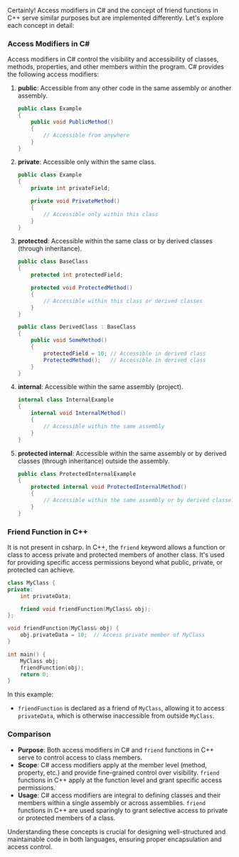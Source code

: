 Certainly! Access modifiers in C# and the concept of friend functions in C++ serve similar purposes but are implemented differently. Let's explore each concept in detail:

### Access Modifiers in C#

Access modifiers in C# control the visibility and accessibility of classes, methods, properties, and other members within the program. C# provides the following access modifiers:

1. **public**: Accessible from any other code in the same assembly or another assembly.
   
   ```csharp
   public class Example
   {
       public void PublicMethod()
       {
           // Accessible from anywhere
       }
   }
   ```

2. **private**: Accessible only within the same class.
   
   ```csharp
   public class Example
   {
       private int privateField;

       private void PrivateMethod()
       {
           // Accessible only within this class
       }
   }
   ```

3. **protected**: Accessible within the same class or by derived classes (through inheritance).

   ```csharp
   public class BaseClass
   {
       protected int protectedField;

       protected void ProtectedMethod()
       {
           // Accessible within this class or derived classes
       }
   }

   public class DerivedClass : BaseClass
   {
       public void SomeMethod()
       {
           protectedField = 10; // Accessible in derived class
           ProtectedMethod();   // Accessible in derived class
       }
   }
   ```

4. **internal**: Accessible within the same assembly (project).

   ```csharp
   internal class InternalExample
   {
       internal void InternalMethod()
       {
           // Accessible within the same assembly
       }
   }
   ```

5. **protected internal**: Accessible within the same assembly or by derived classes (through inheritance) outside the assembly.

   ```csharp
   public class ProtectedInternalExample
   {
       protected internal void ProtectedInternalMethod()
       {
           // Accessible within the same assembly or by derived classes
       }
   }
   ```

### Friend Function in C++
It is not present in csharp.
In C++, the `friend` keyword allows a function or class to access private and protected members of another class. It's used for providing specific access permissions beyond what public, private, or protected can achieve.

```cpp
class MyClass {
private:
    int privateData;

    friend void friendFunction(MyClass& obj);
};

void friendFunction(MyClass& obj) {
    obj.privateData = 10;  // Access private member of MyClass
}

int main() {
    MyClass obj;
    friendFunction(obj);
    return 0;
}
```

In this example:
- `friendFunction` is declared as a friend of `MyClass`, allowing it to access `privateData`, which is otherwise inaccessible from outside `MyClass`.

### Comparison

- **Purpose**: Both access modifiers in C# and `friend` functions in C++ serve to control access to class members.
- **Scope**: C# access modifiers apply at the member level (method, property, etc.) and provide fine-grained control over visibility. `friend` functions in C++ apply at the function level and grant specific access permissions.
- **Usage**: C# access modifiers are integral to defining classes and their members within a single assembly or across assemblies. `friend` functions in C++ are used sparingly to grant selective access to private or protected members of a class.

Understanding these concepts is crucial for designing well-structured and maintainable code in both languages, ensuring proper encapsulation and access control.